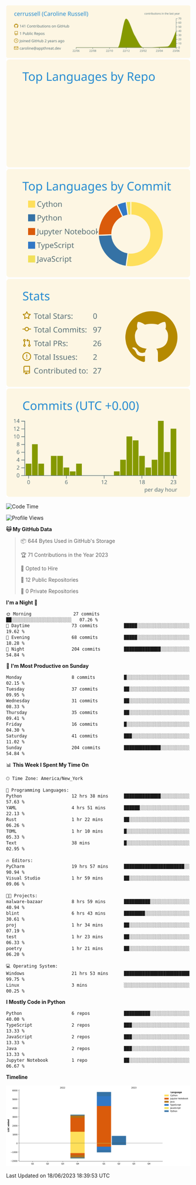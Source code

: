 
[![](https://raw.githubusercontent.com/cerrussell/cerrussell/master/profile-summary-card-output/solarized/0-profile-details.svg)](https://github.com/vn7n24fzkq/github-profile-summary-cards)
[![](https://raw.githubusercontent.com/cerrussell/cerrussell/master/profile-summary-card-output/solarized/1-repos-per-language.svg)](https://github.com/vn7n24fzkq/github-profile-summary-cards) [![](https://raw.githubusercontent.com/cerrussell/cerrussell/master/profile-summary-card-output/solarized/2-most-commit-language.svg)](https://github.com/vn7n24fzkq/github-profile-summary-cards)
[![](https://raw.githubusercontent.com/cerrussell/cerrussell/master/profile-summary-card-output/solarized/3-stats.svg)](https://github.com/vn7n24fzkq/github-profile-summary-cards) [![](https://raw.githubusercontent.com/cerrussell/cerrussell/master/profile-summary-card-output/solarized/4-productive-time.svg)](https://github.com/vn7n24fzkq/github-profile-summary-cards)

<!--START_SECTION:waka-->
![Code Time](http://img.shields.io/badge/Code%20Time-84%20hrs%2017%20mins-blue)

![Profile Views](http://img.shields.io/badge/Profile%20Views-92-blue)

**🐱 My GitHub Data** 

> 📦 644 Bytes Used in GitHub's Storage 
 > 
> 🏆 71 Contributions in the Year 2023
 > 
> 💼 Opted to Hire
 > 
> 📜 12 Public Repositories 
 > 
> 🔑 0 Private Repositories 
 > 
**I'm a Night 🦉** 

```text
🌞 Morning                27 commits          ██░░░░░░░░░░░░░░░░░░░░░░░   07.26 % 
🌆 Daytime                73 commits          █████░░░░░░░░░░░░░░░░░░░░   19.62 % 
🌃 Evening                68 commits          █████░░░░░░░░░░░░░░░░░░░░   18.28 % 
🌙 Night                  204 commits         ██████████████░░░░░░░░░░░   54.84 % 
```
📅 **I'm Most Productive on Sunday** 

```text
Monday                   8 commits           █░░░░░░░░░░░░░░░░░░░░░░░░   02.15 % 
Tuesday                  37 commits          ██░░░░░░░░░░░░░░░░░░░░░░░   09.95 % 
Wednesday                31 commits          ██░░░░░░░░░░░░░░░░░░░░░░░   08.33 % 
Thursday                 35 commits          ██░░░░░░░░░░░░░░░░░░░░░░░   09.41 % 
Friday                   16 commits          █░░░░░░░░░░░░░░░░░░░░░░░░   04.30 % 
Saturday                 41 commits          ███░░░░░░░░░░░░░░░░░░░░░░   11.02 % 
Sunday                   204 commits         ██████████████░░░░░░░░░░░   54.84 % 
```


📊 **This Week I Spent My Time On** 

```text
🕑︎ Time Zone: America/New_York

💬 Programming Languages: 
Python                   12 hrs 38 mins      ██████████████░░░░░░░░░░░   57.63 % 
YAML                     4 hrs 51 mins       ██████░░░░░░░░░░░░░░░░░░░   22.13 % 
Rust                     1 hr 22 mins        ██░░░░░░░░░░░░░░░░░░░░░░░   06.26 % 
TOML                     1 hr 10 mins        █░░░░░░░░░░░░░░░░░░░░░░░░   05.33 % 
Text                     38 mins             █░░░░░░░░░░░░░░░░░░░░░░░░   02.95 % 

🔥 Editors: 
PyCharm                  19 hrs 57 mins      ███████████████████████░░   90.94 % 
Visual Studio            1 hr 59 mins        ██░░░░░░░░░░░░░░░░░░░░░░░   09.06 % 

🐱‍💻 Projects: 
malware-bazaar           8 hrs 59 mins       ██████████░░░░░░░░░░░░░░░   40.94 % 
blint                    6 hrs 43 mins       ████████░░░░░░░░░░░░░░░░░   30.61 % 
proj                     1 hr 34 mins        ██░░░░░░░░░░░░░░░░░░░░░░░   07.19 % 
test                     1 hr 23 mins        ██░░░░░░░░░░░░░░░░░░░░░░░   06.33 % 
poetry                   1 hr 21 mins        ██░░░░░░░░░░░░░░░░░░░░░░░   06.20 % 

💻 Operating System: 
Windows                  21 hrs 53 mins      █████████████████████████   99.75 % 
Linux                    3 mins              ░░░░░░░░░░░░░░░░░░░░░░░░░   00.25 % 
```

**I Mostly Code in Python** 

```text
Python                   6 repos             ██████████░░░░░░░░░░░░░░░   40.00 % 
TypeScript               2 repos             ███░░░░░░░░░░░░░░░░░░░░░░   13.33 % 
JavaScript               2 repos             ███░░░░░░░░░░░░░░░░░░░░░░   13.33 % 
Java                     2 repos             ███░░░░░░░░░░░░░░░░░░░░░░   13.33 % 
Jupyter Notebook         1 repo              ██░░░░░░░░░░░░░░░░░░░░░░░   06.67 % 
```



**Timeline**

![Lines of Code chart](https://raw.githubusercontent.com/cerrussell/cerrussell/master/assets/bar_graph.png)


 Last Updated on 18/06/2023 18:39:53 UTC
<!--END_SECTION:waka-->
